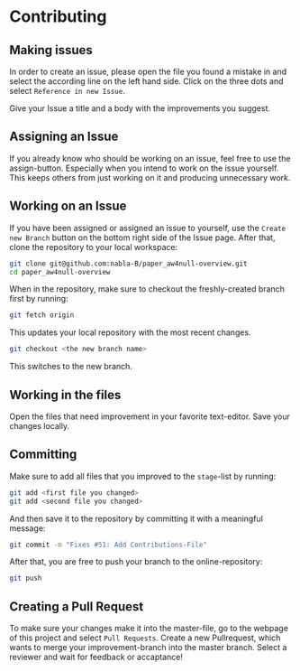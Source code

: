 # Contributing

## Making issues
In order to create an issue, please open the file you found a mistake in and select the according line on the left hand side. 
Click on the three dots and select `Reference in new Issue`.

Give your Issue a title and a body with the improvements you suggest.

## Assigning an Issue
If you already know who should be working on an issue, feel free to use the assign-button. Especially when you intend to work on the issue yourself.
This keeps others from just working on it and producing unnecessary work.

## Working on an Issue
If you have been assigned or assigned an issue to yourself, use the `Create new Branch` button on the bottom right side of the Issue page.
After that, clone the repository to your local workspace:
```sh
git clone git@github.com:nabla-B/paper_aw4null-overview.git
cd paper_aw4null-overview
```

When in the repository, make sure to checkout the freshly-created branch first by running:
```sh
git fetch origin
```
This updates your local repository with the most recent changes.
```sh
git checkout <the new branch name>
```
This switches to the new branch.

## Working in the files
Open the files that need improvement in your favorite text-editor.
Save your changes locally.

## Committing
Make sure to add all files that you improved to the `stage`-list by running:
```sh
git add <first file you changed>
git add <second file you changed>
```

And then save it to the repository by committing it with a meaningful message:
```sh
git commit -m "Fixes #51: Add Contributions-File"
```

After that, you are free to push your branch to the online-repository:
```sh
git push
```

## Creating a Pull Request
To make sure your changes make it into the master-file, go to the webpage of this project and select `Pull Requests`. 
Create a new Pullrequest, which wants to merge your improvement-branch into the master branch.
Select a reviewer and wait for feedback or accaptance!
